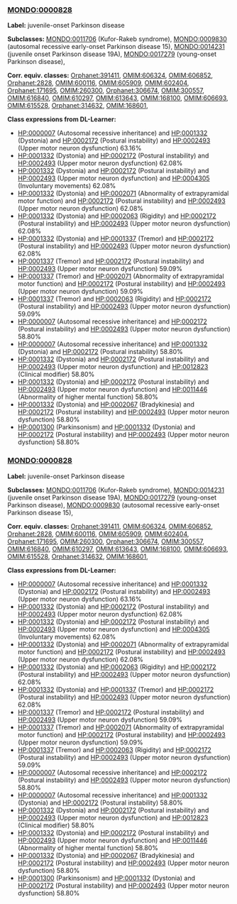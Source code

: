 
### [MONDO:0000828](http://purl.obolibrary.org/obo/MONDO_0000828)
**Label:** juvenile-onset Parkinson disease

**Subclasses:** [MONDO:0011706](http://purl.obolibrary.org/obo/MONDO_0011706) (Kufor-Rakeb syndrome), [MONDO:0009830](http://purl.obolibrary.org/obo/MONDO_0009830) (autosomal recessive early-onset Parkinson disease 15), [MONDO:0014231](http://purl.obolibrary.org/obo/MONDO_0014231) (juvenile onset Parkinson disease 19A), [MONDO:0017279](http://purl.obolibrary.org/obo/MONDO_0017279) (young-onset Parkinson disease), 

**Corr. equiv. classes:** [Orphanet:391411](http://www.orpha.net/ORDO/Orphanet_391411), [OMIM:606324](http://purl.obolibrary.org/obo/OMIM_606324), [OMIM:606852](http://purl.obolibrary.org/obo/OMIM_606852), [Orphanet:2828](http://www.orpha.net/ORDO/Orphanet_2828), [OMIM:600116](http://purl.obolibrary.org/obo/OMIM_600116), [OMIM:605909](http://purl.obolibrary.org/obo/OMIM_605909), [OMIM:602404](http://purl.obolibrary.org/obo/OMIM_602404), [Orphanet:171695](http://www.orpha.net/ORDO/Orphanet_171695), [OMIM:260300](http://purl.obolibrary.org/obo/OMIM_260300), [Orphanet:306674](http://www.orpha.net/ORDO/Orphanet_306674), [OMIM:300557](http://purl.obolibrary.org/obo/OMIM_300557), [OMIM:616840](http://purl.obolibrary.org/obo/OMIM_616840), [OMIM:610297](http://purl.obolibrary.org/obo/OMIM_610297), [OMIM:613643](http://purl.obolibrary.org/obo/OMIM_613643), [OMIM:168100](http://purl.obolibrary.org/obo/OMIM_168100), [OMIM:606693](http://purl.obolibrary.org/obo/OMIM_606693), [OMIM:615528](http://purl.obolibrary.org/obo/OMIM_615528), [Orphanet:314632](http://www.orpha.net/ORDO/Orphanet_314632), [OMIM:168601](http://purl.obolibrary.org/obo/OMIM_168601), 

**Class expressions from DL-Learner:**

- [HP:0000007](http://purl.obolibrary.org/obo/HP_0000007) (Autosomal recessive inheritance) and [HP:0001332](http://purl.obolibrary.org/obo/HP_0001332) (Dystonia) and [HP:0002172](http://purl.obolibrary.org/obo/HP_0002172) (Postural instability) and [HP:0002493](http://purl.obolibrary.org/obo/HP_0002493) (Upper motor neuron dysfunction) 63.16%
- [HP:0001332](http://purl.obolibrary.org/obo/HP_0001332) (Dystonia) and [HP:0002172](http://purl.obolibrary.org/obo/HP_0002172) (Postural instability) and [HP:0002493](http://purl.obolibrary.org/obo/HP_0002493) (Upper motor neuron dysfunction) 62.08%
- [HP:0001332](http://purl.obolibrary.org/obo/HP_0001332) (Dystonia) and [HP:0002172](http://purl.obolibrary.org/obo/HP_0002172) (Postural instability) and [HP:0002493](http://purl.obolibrary.org/obo/HP_0002493) (Upper motor neuron dysfunction) and [HP:0004305](http://purl.obolibrary.org/obo/HP_0004305) (Involuntary movements) 62.08%
- [HP:0001332](http://purl.obolibrary.org/obo/HP_0001332) (Dystonia) and [HP:0002071](http://purl.obolibrary.org/obo/HP_0002071) (Abnormality of extrapyramidal motor function) and [HP:0002172](http://purl.obolibrary.org/obo/HP_0002172) (Postural instability) and [HP:0002493](http://purl.obolibrary.org/obo/HP_0002493) (Upper motor neuron dysfunction) 62.08%
- [HP:0001332](http://purl.obolibrary.org/obo/HP_0001332) (Dystonia) and [HP:0002063](http://purl.obolibrary.org/obo/HP_0002063) (Rigidity) and [HP:0002172](http://purl.obolibrary.org/obo/HP_0002172) (Postural instability) and [HP:0002493](http://purl.obolibrary.org/obo/HP_0002493) (Upper motor neuron dysfunction) 62.08%
- [HP:0001332](http://purl.obolibrary.org/obo/HP_0001332) (Dystonia) and [HP:0001337](http://purl.obolibrary.org/obo/HP_0001337) (Tremor) and [HP:0002172](http://purl.obolibrary.org/obo/HP_0002172) (Postural instability) and [HP:0002493](http://purl.obolibrary.org/obo/HP_0002493) (Upper motor neuron dysfunction) 62.08%
- [HP:0001337](http://purl.obolibrary.org/obo/HP_0001337) (Tremor) and [HP:0002172](http://purl.obolibrary.org/obo/HP_0002172) (Postural instability) and [HP:0002493](http://purl.obolibrary.org/obo/HP_0002493) (Upper motor neuron dysfunction) 59.09%
- [HP:0001337](http://purl.obolibrary.org/obo/HP_0001337) (Tremor) and [HP:0002071](http://purl.obolibrary.org/obo/HP_0002071) (Abnormality of extrapyramidal motor function) and [HP:0002172](http://purl.obolibrary.org/obo/HP_0002172) (Postural instability) and [HP:0002493](http://purl.obolibrary.org/obo/HP_0002493) (Upper motor neuron dysfunction) 59.09%
- [HP:0001337](http://purl.obolibrary.org/obo/HP_0001337) (Tremor) and [HP:0002063](http://purl.obolibrary.org/obo/HP_0002063) (Rigidity) and [HP:0002172](http://purl.obolibrary.org/obo/HP_0002172) (Postural instability) and [HP:0002493](http://purl.obolibrary.org/obo/HP_0002493) (Upper motor neuron dysfunction) 59.09%
- [HP:0000007](http://purl.obolibrary.org/obo/HP_0000007) (Autosomal recessive inheritance) and [HP:0002172](http://purl.obolibrary.org/obo/HP_0002172) (Postural instability) and [HP:0002493](http://purl.obolibrary.org/obo/HP_0002493) (Upper motor neuron dysfunction) 58.80%
- [HP:0000007](http://purl.obolibrary.org/obo/HP_0000007) (Autosomal recessive inheritance) and [HP:0001332](http://purl.obolibrary.org/obo/HP_0001332) (Dystonia) and [HP:0002172](http://purl.obolibrary.org/obo/HP_0002172) (Postural instability) 58.80%
- [HP:0001332](http://purl.obolibrary.org/obo/HP_0001332) (Dystonia) and [HP:0002172](http://purl.obolibrary.org/obo/HP_0002172) (Postural instability) and [HP:0002493](http://purl.obolibrary.org/obo/HP_0002493) (Upper motor neuron dysfunction) and [HP:0012823](http://purl.obolibrary.org/obo/HP_0012823) (Clinical modifier) 58.80%
- [HP:0001332](http://purl.obolibrary.org/obo/HP_0001332) (Dystonia) and [HP:0002172](http://purl.obolibrary.org/obo/HP_0002172) (Postural instability) and [HP:0002493](http://purl.obolibrary.org/obo/HP_0002493) (Upper motor neuron dysfunction) and [HP:0011446](http://purl.obolibrary.org/obo/HP_0011446) (Abnormality of higher mental function) 58.80%
- [HP:0001332](http://purl.obolibrary.org/obo/HP_0001332) (Dystonia) and [HP:0002067](http://purl.obolibrary.org/obo/HP_0002067) (Bradykinesia) and [HP:0002172](http://purl.obolibrary.org/obo/HP_0002172) (Postural instability) and [HP:0002493](http://purl.obolibrary.org/obo/HP_0002493) (Upper motor neuron dysfunction) 58.80%
- [HP:0001300](http://purl.obolibrary.org/obo/HP_0001300) (Parkinsonism) and [HP:0001332](http://purl.obolibrary.org/obo/HP_0001332) (Dystonia) and [HP:0002172](http://purl.obolibrary.org/obo/HP_0002172) (Postural instability) and [HP:0002493](http://purl.obolibrary.org/obo/HP_0002493) (Upper motor neuron dysfunction) 58.80%



### [MONDO:0000828](http://purl.obolibrary.org/obo/MONDO_0000828)
**Label:** juvenile-onset Parkinson disease

**Subclasses:** [MONDO:0011706](http://purl.obolibrary.org/obo/MONDO_0011706) (Kufor-Rakeb syndrome), [MONDO:0014231](http://purl.obolibrary.org/obo/MONDO_0014231) (juvenile onset Parkinson disease 19A), [MONDO:0017279](http://purl.obolibrary.org/obo/MONDO_0017279) (young-onset Parkinson disease), [MONDO:0009830](http://purl.obolibrary.org/obo/MONDO_0009830) (autosomal recessive early-onset Parkinson disease 15), 

**Corr. equiv. classes:** [Orphanet:391411](http://www.orpha.net/ORDO/Orphanet_391411), [OMIM:606324](http://purl.obolibrary.org/obo/OMIM_606324), [OMIM:606852](http://purl.obolibrary.org/obo/OMIM_606852), [Orphanet:2828](http://www.orpha.net/ORDO/Orphanet_2828), [OMIM:600116](http://purl.obolibrary.org/obo/OMIM_600116), [OMIM:605909](http://purl.obolibrary.org/obo/OMIM_605909), [OMIM:602404](http://purl.obolibrary.org/obo/OMIM_602404), [Orphanet:171695](http://www.orpha.net/ORDO/Orphanet_171695), [OMIM:260300](http://purl.obolibrary.org/obo/OMIM_260300), [Orphanet:306674](http://www.orpha.net/ORDO/Orphanet_306674), [OMIM:300557](http://purl.obolibrary.org/obo/OMIM_300557), [OMIM:616840](http://purl.obolibrary.org/obo/OMIM_616840), [OMIM:610297](http://purl.obolibrary.org/obo/OMIM_610297), [OMIM:613643](http://purl.obolibrary.org/obo/OMIM_613643), [OMIM:168100](http://purl.obolibrary.org/obo/OMIM_168100), [OMIM:606693](http://purl.obolibrary.org/obo/OMIM_606693), [OMIM:615528](http://purl.obolibrary.org/obo/OMIM_615528), [Orphanet:314632](http://www.orpha.net/ORDO/Orphanet_314632), [OMIM:168601](http://purl.obolibrary.org/obo/OMIM_168601), 

**Class expressions from DL-Learner:**

- [HP:0000007](http://purl.obolibrary.org/obo/HP_0000007) (Autosomal recessive inheritance) and [HP:0001332](http://purl.obolibrary.org/obo/HP_0001332) (Dystonia) and [HP:0002172](http://purl.obolibrary.org/obo/HP_0002172) (Postural instability) and [HP:0002493](http://purl.obolibrary.org/obo/HP_0002493) (Upper motor neuron dysfunction) 63.16%
- [HP:0001332](http://purl.obolibrary.org/obo/HP_0001332) (Dystonia) and [HP:0002172](http://purl.obolibrary.org/obo/HP_0002172) (Postural instability) and [HP:0002493](http://purl.obolibrary.org/obo/HP_0002493) (Upper motor neuron dysfunction) 62.08%
- [HP:0001332](http://purl.obolibrary.org/obo/HP_0001332) (Dystonia) and [HP:0002172](http://purl.obolibrary.org/obo/HP_0002172) (Postural instability) and [HP:0002493](http://purl.obolibrary.org/obo/HP_0002493) (Upper motor neuron dysfunction) and [HP:0004305](http://purl.obolibrary.org/obo/HP_0004305) (Involuntary movements) 62.08%
- [HP:0001332](http://purl.obolibrary.org/obo/HP_0001332) (Dystonia) and [HP:0002071](http://purl.obolibrary.org/obo/HP_0002071) (Abnormality of extrapyramidal motor function) and [HP:0002172](http://purl.obolibrary.org/obo/HP_0002172) (Postural instability) and [HP:0002493](http://purl.obolibrary.org/obo/HP_0002493) (Upper motor neuron dysfunction) 62.08%
- [HP:0001332](http://purl.obolibrary.org/obo/HP_0001332) (Dystonia) and [HP:0002063](http://purl.obolibrary.org/obo/HP_0002063) (Rigidity) and [HP:0002172](http://purl.obolibrary.org/obo/HP_0002172) (Postural instability) and [HP:0002493](http://purl.obolibrary.org/obo/HP_0002493) (Upper motor neuron dysfunction) 62.08%
- [HP:0001332](http://purl.obolibrary.org/obo/HP_0001332) (Dystonia) and [HP:0001337](http://purl.obolibrary.org/obo/HP_0001337) (Tremor) and [HP:0002172](http://purl.obolibrary.org/obo/HP_0002172) (Postural instability) and [HP:0002493](http://purl.obolibrary.org/obo/HP_0002493) (Upper motor neuron dysfunction) 62.08%
- [HP:0001337](http://purl.obolibrary.org/obo/HP_0001337) (Tremor) and [HP:0002172](http://purl.obolibrary.org/obo/HP_0002172) (Postural instability) and [HP:0002493](http://purl.obolibrary.org/obo/HP_0002493) (Upper motor neuron dysfunction) 59.09%
- [HP:0001337](http://purl.obolibrary.org/obo/HP_0001337) (Tremor) and [HP:0002071](http://purl.obolibrary.org/obo/HP_0002071) (Abnormality of extrapyramidal motor function) and [HP:0002172](http://purl.obolibrary.org/obo/HP_0002172) (Postural instability) and [HP:0002493](http://purl.obolibrary.org/obo/HP_0002493) (Upper motor neuron dysfunction) 59.09%
- [HP:0001337](http://purl.obolibrary.org/obo/HP_0001337) (Tremor) and [HP:0002063](http://purl.obolibrary.org/obo/HP_0002063) (Rigidity) and [HP:0002172](http://purl.obolibrary.org/obo/HP_0002172) (Postural instability) and [HP:0002493](http://purl.obolibrary.org/obo/HP_0002493) (Upper motor neuron dysfunction) 59.09%
- [HP:0000007](http://purl.obolibrary.org/obo/HP_0000007) (Autosomal recessive inheritance) and [HP:0002172](http://purl.obolibrary.org/obo/HP_0002172) (Postural instability) and [HP:0002493](http://purl.obolibrary.org/obo/HP_0002493) (Upper motor neuron dysfunction) 58.80%
- [HP:0000007](http://purl.obolibrary.org/obo/HP_0000007) (Autosomal recessive inheritance) and [HP:0001332](http://purl.obolibrary.org/obo/HP_0001332) (Dystonia) and [HP:0002172](http://purl.obolibrary.org/obo/HP_0002172) (Postural instability) 58.80%
- [HP:0001332](http://purl.obolibrary.org/obo/HP_0001332) (Dystonia) and [HP:0002172](http://purl.obolibrary.org/obo/HP_0002172) (Postural instability) and [HP:0002493](http://purl.obolibrary.org/obo/HP_0002493) (Upper motor neuron dysfunction) and [HP:0012823](http://purl.obolibrary.org/obo/HP_0012823) (Clinical modifier) 58.80%
- [HP:0001332](http://purl.obolibrary.org/obo/HP_0001332) (Dystonia) and [HP:0002172](http://purl.obolibrary.org/obo/HP_0002172) (Postural instability) and [HP:0002493](http://purl.obolibrary.org/obo/HP_0002493) (Upper motor neuron dysfunction) and [HP:0011446](http://purl.obolibrary.org/obo/HP_0011446) (Abnormality of higher mental function) 58.80%
- [HP:0001332](http://purl.obolibrary.org/obo/HP_0001332) (Dystonia) and [HP:0002067](http://purl.obolibrary.org/obo/HP_0002067) (Bradykinesia) and [HP:0002172](http://purl.obolibrary.org/obo/HP_0002172) (Postural instability) and [HP:0002493](http://purl.obolibrary.org/obo/HP_0002493) (Upper motor neuron dysfunction) 58.80%
- [HP:0001300](http://purl.obolibrary.org/obo/HP_0001300) (Parkinsonism) and [HP:0001332](http://purl.obolibrary.org/obo/HP_0001332) (Dystonia) and [HP:0002172](http://purl.obolibrary.org/obo/HP_0002172) (Postural instability) and [HP:0002493](http://purl.obolibrary.org/obo/HP_0002493) (Upper motor neuron dysfunction) 58.80%


